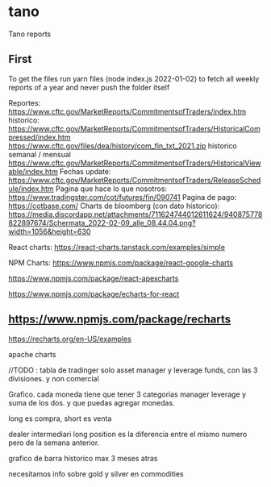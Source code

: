 # tano
Tano reports

## First
To get the files
run yarn files (node index.js 2022-01-02) to fetch all weekly reports of a year and never push the folder itself

Reportes:
https://www.cftc.gov/MarketReports/CommitmentsofTraders/index.htm
historico:
https://www.cftc.gov/MarketReports/CommitmentsofTraders/HistoricalCompressed/index.htm
https://www.cftc.gov/files/dea/history/com_fin_txt_2021.zip
historico semanal / mensual
https://www.cftc.gov/MarketReports/CommitmentsofTraders/HistoricalViewable/index.htm
Fechas update:
https://www.cftc.gov/MarketReports/CommitmentsofTraders/ReleaseSchedule/index.htm
Pagina que hace lo que nosotros:
https://www.tradingster.com/cot/futures/fin/090741
Pagina de pago:
https://cotbase.com/
Charts de bloomberg (con dato historico):
https://media.discordapp.net/attachments/711624744012611624/940875778822897674/Schermata_2022-02-09_alle_08.44.04.png?width=1056&height=630

React charts:
https://react-charts.tanstack.com/examples/simple

NPM Charts:
https://www.npmjs.com/package/react-google-charts

https://www.npmjs.com/package/react-apexcharts

https://www.npmjs.com/package/echarts-for-react

https://www.npmjs.com/package/recharts
------------------------
https://recharts.org/en-US/examples


apache charts


//TODO :
tabla de tradinger 
solo asset manager y leverage funds, con las 3 divisiones.
y non comercial

Grafico.
cada moneda tiene que tener 3 categorias manager leverage y suma de los dos.
y que puedas agregar monedas.

long es compra, short es venta

dealer intermediari long position es la diferencia entre el mismo numero pero de la semana anterior.


grafico de barra historico max 3 meses atras

necesitamos info sobre gold y silver en commodities
